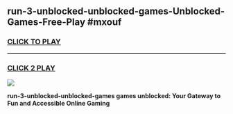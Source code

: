 
## run-3-unblocked-unblocked-games-Unblocked-Games-Free-Play #mxouf
<h3>
<a href="https://us.freeplayer.one?title=run-3-unblocked-unblocked-games&ref=9M">CLICK TO PLAY</a></h3>
<hr>

<h3>
<a href="https://us.freeplayer.one?title=run-3-unblocked-unblocked-games&ref=9M">CLICK 2 PLAY</a>
  
</h3>

<a href="https://us.freeplayer.one?title=run-3-unblocked-unblocked-games&ref=9M"><img src="https://clearcache.store/games.png"></a>


**run-3-unblocked-unblocked-games games unblocked: Your Gateway to Fun and Accessible Online Gaming**
